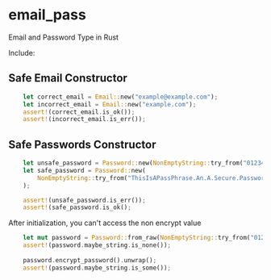 # email_pass
Email and Password Type in Rust

Include:

## Safe Email Constructor

```rust
    let correct_email = Email::new("example@example.com");
    let incorrect_email = Email::new("example.com");
    assert!(correct_email.is_ok());
    assert!(incorrect_email.is_err());
 ```

## Safe Passwords Constructor

```rust 
    let unsafe_password = Password::new(NonEmptyString::try_from("01234").unwrap());
    let safe_password = Password::new(
        NonEmptyString::try_from("ThisIsAPassPhrase.An.A.Secure.Password").unwrap(),
    );

    assert!(unsafe_password.is_err());
    assert!(safe_password.is_ok();
```

After initialization, you can't access the non encrypt value
```rust 
    let mut password = Password::from_raw(NonEmptyString::try_from("01234").unwrap());
    assert!(password.maybe_string.is_none());
    
    password.encrypt_password().unwrap();
    assert!(password.maybe_string.is_some());
```

